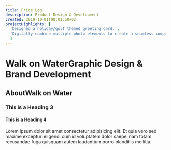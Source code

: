 ```yaml
---
title: Price Log
description: Product Design & Development
created: 2019-10-01T08:01:50+02
projectHighlights: [
  'Designed a holiday/golf themed greeting card.',
  'Digitally combine multiple photo elements to create a seamless composite.'
  ]
---
```


<h1><span>Walk on Water</span><span>Graphic Design & Brand Development</span></h1>

<h2><span>About</span><span>Walk on Water</span></h2>

<h3>This is a Heading 3</h3>

<h4>This is a Heading 4</h4>

<p>Lorem ipsum dolor sit amet consectetur adipisicing elit. Et quia vero sed maxime excepturi eligendi cum id voluptatem dolor saepe, nam totam recusandae fuga quisquam autem laudantium porro blanditiis mollitia.</p>